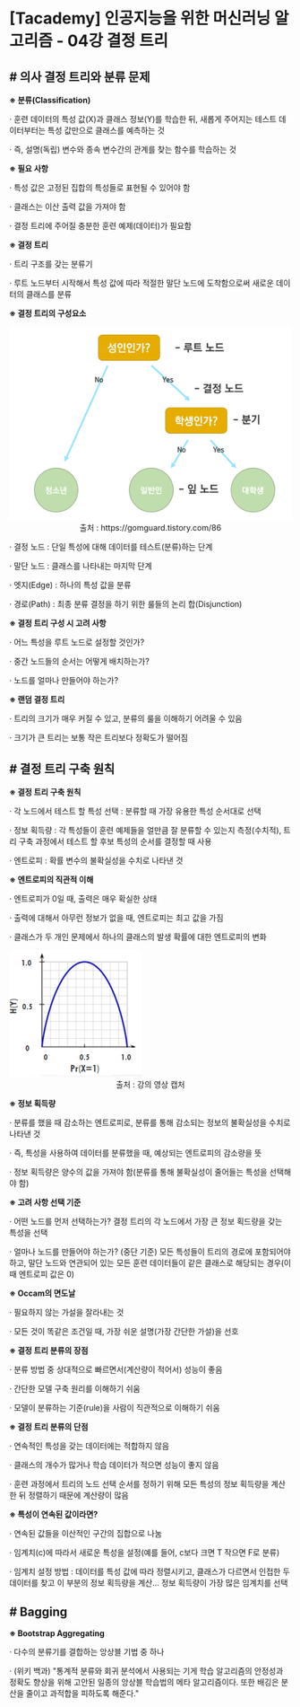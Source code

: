﻿

# ﻿﻿[Tacademy] 인공지능을 위한 머신러닝 알고리즘 - 04강 결정 트리



## ﻿**# 의사 결정 트리와 분류 문제**

**※ 분류(Classification)**

  · 훈련 데이터의 특성 값(X)과 클래스 정보(Y)를 학습한 뒤, 새롭게 주어지는 테스트 데이터부터는 특성 값만으로 클래스를 예측하는 것

  · 즉, 설명(독립) 변수와 종속 변수간의 관계를 찾는 함수를 학습하는 것



**※ 필요 사항**

  · 특성 값은 고정된 집합의 특성들로 표현될 수 있어야 함

  · 클래스는 이산 출력 값을 가져야 함

  · 결정 트리에 주어질 충분한 훈련 예제(데이터)가 필요함



**※ 결정 트리**

  · 트리 구조를 갖는 분류기

  · 루트 노드부터 시작해서 특성 값에 따라 적절한 말단 노드에 도착함으로써 새로운 데이터의 클래스를 분류



**※ 결정 트리의 구성요소**

<img src='img/04_01.png'>

<center>출처 : https://gomguard.tistory.com/86</center>

  · 결정 노드 : 단일 특성에 대해 데이터를 테스트(분류)하는 단계

  · 말단 노드 : 클래스를 나타내는 마지막 단계

  · 엣지(Edge) : 하나의 특성 값을 분류

  · 경로(Path) : 최종 분류 결정을 하기 위한 룰들의 논리 합(Disjunction)



**※ 결정 트리 구성 시 고려 사항**

  · 어느 특성을 루트 노드로 설정할 것인가?

  · 중간 노드들의 순서는 어떻게 배치하는가?

  · 노드를 얼마나 만들어야 하는가?



**※ 랜덤 결정 트리**

  · 트리의 크기가 매우 커질 수 있고, 분류의 룰을 이해하기 어려울 수 있음

  · 크기가 큰 트리는 보통 작은 트리보다 정확도가 떨어짐



## **# 결정 트리 구축 원칙**

**※ 결정 트리 구축 원칙**

  · 각 노드에서 테스트 할 특성 선택 : 분류할 때 가장 유용한 특성 순서대로 선택

  · 정보 획득량 : 각 특성들이 훈련 예제들을 얼만큼 잘 분류할 수 있는지 측정(수치적), 트리 구축 과정에서 테스트 할 후보 특성의 순서를 결정할 때 사용

  · 엔트로피 : 확률 변수의 불확실성을 수치로 나타낸 것



**※ 엔트로피의 직관적 이해**

  · 엔트로피가 0일 때, 출력은 매우 확실한 상태

  · 출력에 대해서 아무런 정보가 없을 때, 엔트로피는 최고 값을 가짐

  · 클래스가 두 개인 문제에서 하나의 클래스의 발생 확률에 대한 엔트로피의 변화

<img src='img/04_02.png'>

<center>출처 : 강의 영상 캡처</center>



**※ 정보 획득량**

  · 분류를 했을 때 감소하는 엔트로피로, 분류를 통해 감소되는 정보의 불확실성을 수치로 나타낸 것

  · 즉, 특성을 사용하여 데이터를 분류했을 때, 예상되는 엔트로피의 감소량을 뜻

  · 정보 획득량은 양수의 값을 가져야 함(분류를 통해 불확실성이 줄어들는 특성을 선택해야 함)



**※ 고려 사항 선택 기준**

  · 어떤 노드를 먼저 선택하는가? 결정 트리의 각 노드에서 가장 큰 정보 획드량을 갖는 특성을 선택

  · 얼마나 노드를 만들어야 하는가? (중단 기준) 모든 특성들이 트리의 경로에 포함되어야 하고, 말단 노드와 연관되어 있는 모든 훈련 데이터들이 같은 클래스로 해당되는 경우(이 때 엔트로피 값은 0)



**※ Occam의 면도날**

  · 필요하지 않는 가설을 잘라내는 것

  · 모든 것이 똑같은 조건일 때, 가장 쉬운 설명(가장 간단한 가설)을 선호



**※ 결정 트리 분류의 장점**

  · 분류 방법 중 상대적으로 빠르면서(계산량이 적어서) 성능이 좋음

  · 간단한 모델 구축 원리를 이해하기 쉬움

  · 모델이 분류하는 기준(rule)을 사람이 직관적으로 이해하기 쉬움



**※ 결정 트리 분류의 단점**

  · 연속적인 특성을 갖는 데이터에는 적합하지 않음

  · 클래스의 개수가 많거나 학습 데이터가 적으면 성능이 좋지 않음

  · 훈련 과정에서 트리의 노드 선택 순서를 정하기 위해 모든 특성의 정보 획득량을 계산한 뒤 정렬하기 때문에 계산량이 많음



**※ 특성이 연속된 값이라면?**

  · 연속된 값들을 이산적인 구간의 집합으로 나눔

  · 임계치(c)에 따라서 새로운 특성을 설정(예를 들어, c보다 크면 T 작으면 F로 분류)

  · 임계치 설정 방법 : 데이터를 특성 값에 따라 정렬시키고, 클래스가 다르면서 인접한 두 데이터를 찾고 이 부분의 정보 획득량을 계산... 정보 획득량이 가장 많은 임계치를 선택



## **# Bagging**

**※ Bootstrap Aggregating**

  · 다수의 분류기를 결합하는 앙상블 기법 중 하나

  · (위키 백과) "통계적 분류와 회귀 분석에서 사용되는 기게 학습 알고리즘의 안정성과 정확도 향상을 위해 고안된 일종의 앙상블 학습법의 메타 알고리즘이다. 또한 배깅은 분산을 줄이고 과적합을 피하도록 해준다."

﻿